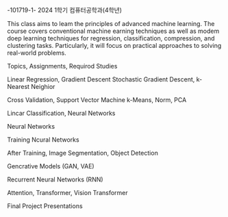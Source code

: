 -101719-1-
2024 1학기 
컴퓨터공학과(4학년)

This class aims to leam the principles of advanced machine learning. The course covers conventional machine earning techniques as well as modem doep learning techniques for regression, classification, compression, and clustering tasks. Particularly, it will focus on practical approaches to solving real-world problems.


Topics, Assignments, Requirod Studies

Linear Regression, Gradient Descent
Stochastic Gradient Descent, k-Nearest Neighior

Cross Validation, Support Vector Machine k-Means, Norm, PCA

Lincar Classification, Neural Networks

Neural Networks



Training Ncural Networks

After Training, Image Segmentation, Object Detection

Gencrative Models (GAN, VAE)

Recurrent Neural Networks (RNN)

Attention, Transformer, Vision Transformer

Final Project Presentations
